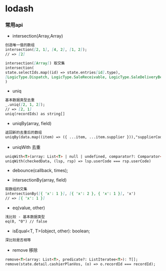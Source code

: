 # lodash

### 常用api

- intersection(Array,Array)
```markdown
创造唯一值的数组
intersection([2, 1], [4, 2], [1, 2]);
// => [2]

intersection([Array]) 取交集
intersection(
state.selectIds.map((id) => state.entries[id].type),
[LogicType.Dispatch, LogicType.SaleReceivable, LogicType.SaleDeliveryBeforeReceivable]
)
```

- uniq
```markdown
基本数据类型去重
_.uniq([2, 1, 2]);
// => [2, 1]
uniq(recordIds) as string[]
```

- uniqBy(array, field)
```markdown
返回新的去重后的数组
uniqBy(data.map((item) => ({ ...item, ...item.supplier })),"supplierCode")

```

- uniqWith 去重
```markdown
uniqWith<T>(array: List<T> | null | undefined, comparator?: Comparator<T>): T[];
uniqWith(checkedData, (lsp, rsp) => lsp.userCode === rsp.userCode)
```

- debounce(callback, times);

- intersectionBy(array, field)
```markdown
取数组的交集
intersectionBy([{ 'x': 1 }], [{ 'x': 2 }, { 'x': 1 }], 'x')
// => [{ 'x': 1 }]
```

- eq(value, other)
```markdown
浅比较 - 基本数据类型
eq(0, "0") // false
```

- isEqual<T, T>(object, other): boolean;
```markdown
深比较是否相等
```

- remove 移除
```markdown
remove<T>(array: List<T>, predicate?: ListIteratee<T>): T[];
remove(state.detail.cashierPlanVos, (o) => o.recordId === recordId);
```